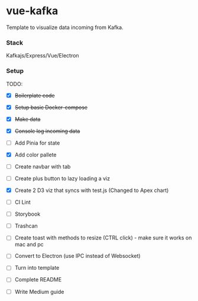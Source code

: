 # vue-kafka
Template to visualize data incoming from Kafka.   
### Stack
Kafkajs/Express/Vue/Electron

### Setup

TODO:
 - [x] ~~Boilerplate code~~
 - [x] ~~Setup basic Docker-compose~~
 - [x] ~~Make data~~
 - [x] ~~Console log incoming data~~
 - [ ] Add Pinia for state
 - [x] Add color pallete
 - [ ] Create navbar with tab
 - [ ] Create plus button to lazy loading a viz
 - [x] Create 2 D3 viz that syncs with test.js (Changed to Apex chart)
 - [ ] CI Lint
 - [ ] Storybook
 - [ ] Trashcan
 - [ ] Create toast with methods to resize (CTRL click) - make sure it works on mac and pc
 - [ ] Convert to Electron (use IPC instead of Websocket)
 - [ ] Turn into template
 - [ ] Complete README
 - [ ] Write Medium guide

